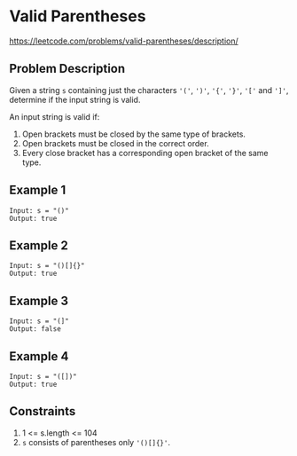 # Valid Parentheses

https://leetcode.com/problems/valid-parentheses/description/

## Problem Description

Given a string `s` containing just the characters `'('`, `')'`, `'{'`, `'}'`, `'['` and `']'`, determine if the input
string is valid.

An input string is valid if:

1. Open brackets must be closed by the same type of brackets.
2. Open brackets must be closed in the correct order.
3. Every close bracket has a corresponding open bracket of the same type.

## Example 1

```text
Input: s = "()"
Output: true
```

## Example 2

```text
Input: s = "()[]{}"
Output: true
```

## Example 3

```text
Input: s = "(]"
Output: false
```

## Example 4

```text
Input: s = "([])"
Output: true
```

## Constraints

1. 1 <= s.length <= 104
2. `s` consists of parentheses only `'()[]{}'`.
